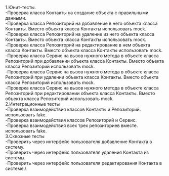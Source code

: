 1.Юнит-тесты.\
    -Проверка класса Контакты на создание объекта с правильными данными.\
    -Проверка класса Репозиторий на добавление в него объекта класса Контакты. Вместо объекта класса Контакты использовать mock.\
    -Проверка класса Репозиторий на удаление из него объекта класса Контакты. Вместо объекта класса Контакты использовать mock.\
    -Проверка класса Репозиторий на редактирование в нем объекта класса Контакты. Вместо объекта класса Контакты использовать mock.\
    -Проверка класса Сервис на вызов нужного метода в объекте класса Репозиторий при добавлении объекта класса Контакты. Вместо объекта класса Репозиторий использовать mock.\
    -Проверка класса Сервис на вызов нужного метода в объекте класса Репозиторий при удалении объекта класса Контакты. Вместо объекта класса Репозиторий использовать mock.\
    -Проверка класса Сервис на вызов нужного метода в объекте класса Репозиторий при редактировании объекта класса Контакты. Вместо объекта класса Репозиторий использовать mock.\
2.Интеграционные тесты\
    -Проверка взаимодействия классов Контакты и Репозиторий. использовать fake.\
    -Проверка взаимодействия классов Репозиторий и Сервис.\
    -Проверка взаимодействия всех трех репозиториев вместе. использовать fake.\
3.Сквозные тесты\
    -Проверить через интерфейс пользователя добавление Контакта в систему.\
    -Проверить через интерфейс пользователя удаления Контакта из системы.\
    -Проверить через интерфейс пользователя редактирования Контакта в системе.\